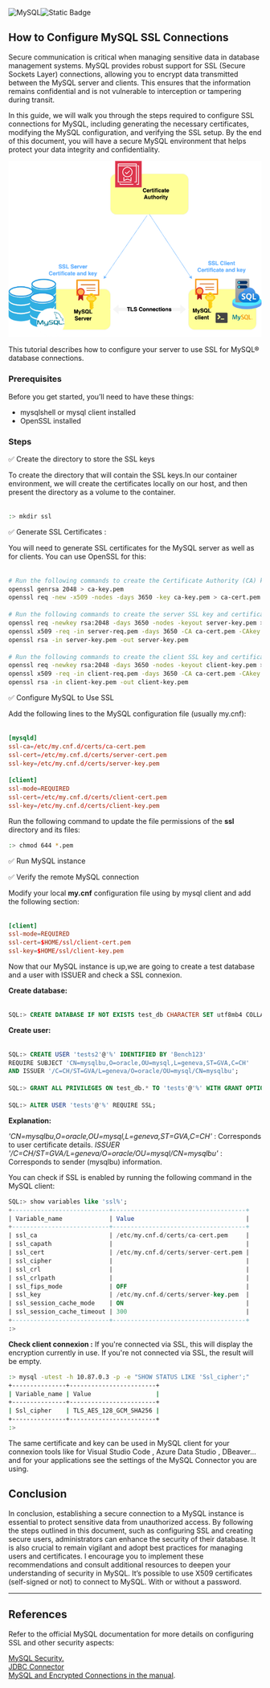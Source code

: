![MySQL](https://img.shields.io/badge/MySQL-4479A1?style=flat&logo=mysql&logoColor=white)![Static Badge](https://img.shields.io/badge/ssl-V3.4.0-blue:)



## How to Configure MySQL SSL Connections

Secure communication is critical when managing sensitive data in database management systems. MySQL provides robust support for SSL (Secure Sockets Layer) connections, allowing you to encrypt data transmitted between the MySQL server and clients. This ensures that the information remains confidential and is not vulnerable to interception or tampering during transit.

In this guide, we will walk you through the steps required to configure SSL connections for MySQL, including generating the necessary certificates, modifying the MySQL configuration, and verifying the SSL setup. By the end of this document, you will have a secure MySQL environment that helps protect your data integrity and confidentiality.

![mysql-ssl.png](images/mysql-ssl.png)


This tutorial describes how to configure your server to use SSL for MySQL® database connections. 


### Prerequisites
Before you get started, you’ll need to have these things:

- mysqlshell or mysql client installed
- OpenSSL installed

### Steps

✅ Create the directory to store the SSL keys

To create the directory that will contain the SSL keys.In our container environment, we will create the certificates locally on our host, and then present the directory as a volume to the container.

```bash

:> mkdir ssl
```


✅ Generate SSL Certificates :

You will need to generate SSL certificates for the MySQL server as well as for clients. You can use OpenSSL for this:

```bash

# Run the following commands to create the Certificate Authority (CA) keys: 
openssl genrsa 2048 > ca-key.pem
openssl req -new -x509 -nodes -days 3650 -key ca-key.pem > ca-cert.pem

# Run the following commands to create the server SSL key and certificate: 
openssl req -newkey rsa:2048 -days 3650 -nodes -keyout server-key.pem > server-req.pem
openssl x509 -req -in server-req.pem -days 3650 -CA ca-cert.pem -CAkey ca-key.pem -set_serial 01 > server-cert.pem
openssl rsa -in server-key.pem -out server-key.pem

# Run the following commands to create the client SSL key and certificate: 
openssl req -newkey rsa:2048 -days 3650 -nodes -keyout client-key.pem > client-req.pem
openssl x509 -req -in client-req.pem -days 3650 -CA ca-cert.pem -CAkey ca-key.pem -set_serial 01 > client-cert.pem
openssl rsa -in client-key.pem -out client-key.pem
```

✅ Configure MySQL to Use SSL

Add the following lines to the MySQL configuration file (usually my.cnf):


```toml

[mysqld]
ssl-ca=/etc/my.cnf.d/certs/ca-cert.pem
ssl-cert=/etc/my.cnf.d/certs/server-cert.pem
ssl-key=/etc/my.cnf.d/certs/server-key.pem

[client]
ssl-mode=REQUIRED
ssl-cert=/etc/my.cnf.d/certs/client-cert.pem
ssl-key=/etc/my.cnf.d/certs/client-key.pem

```

Run the following command to update the file permissions of the **ssl** directory and its files: 
```bash
:> chmod 644 *.pem
```

✅ Run MySQL instance

✅ Verify  the remote MySQL connection

Modify your local **my.cnf** configuration file using by mysql client and add the following section:

```toml

[client]
ssl-mode=REQUIRED
ssl-cert=$HOME/ssl/client-cert.pem
ssl-key=$HOME/ssl/client-key.pem

```


Now that our MySQL instance is up,we are going to create a test database and a user with ISSUER and check a SSL connexion.

**Create database:**
```sql

SQL:> CREATE DATABASE IF NOT EXISTS test_db CHARACTER SET utf8mb4 COLLATE utf8mb4_general_ci;

```

**Create user:**
```sql

SQL:> CREATE USER 'tests2'@'%' IDENTIFIED BY 'Bench123'
REQUIRE SUBJECT 'CN=mysqlbu,O=oracle,OU=mysql,L=geneva,ST=GVA,C=CH' 
AND ISSUER '/C=CH/ST=GVA/L=geneva/O=oracle/OU=mysql/CN=mysqlbu';

SQL:> GRANT ALL PRIVILEGES ON test_db.* TO 'tests'@'%' WITH GRANT OPTION;

SQL:> ALTER USER 'tests'@'%' REQUIRE SSL;

````

**Explanation:**

*'CN=mysqlbu,O=oracle,OU=mysql,L=geneva,ST=GVA,C=CH'*  : Corresponds to user certificate details.
*ISSUER '/C=CH/ST=GVA/L=geneva/O=oracle/OU=mysql/CN=mysqlbu'* : Corresponds to sender (mysqlbu) information.


You can check if SSL is enabled by running the following command in the MySQL client:

```sql
SQL:> show variables like 'ssl%'; 
+---------------------------+-------------------------------------+
| Variable_name             | Value                               |
+---------------------------+-------------------------------------+
| ssl_ca                    | /etc/my.cnf.d/certs/ca-cert.pem     |
| ssl_capath                |                                     |
| ssl_cert                  | /etc/my.cnf.d/certs/server-cert.pem |
| ssl_cipher                |                                     |
| ssl_crl                   |                                     |
| ssl_crlpath               |                                     |
| ssl_fips_mode             | OFF                                 |
| ssl_key                   | /etc/my.cnf.d/certs/server-key.pem  |
| ssl_session_cache_mode    | ON                                  |
| ssl_session_cache_timeout | 300                                 |
+---------------------------+-------------------------------------+
:>
````

**Check client connexion  :**
If you're connected via SSL, this will display the encryption currently in use. If you're not connected via SSL, the result will be empty.

```bash
:> mysql -utest -h 10.87.0.3 -p -e "SHOW STATUS LIKE 'Ssl_cipher';"
+---------------+------------------------+
| Variable_name | Value                  |
+---------------+------------------------+
| Ssl_cipher    | TLS_AES_128_GCM_SHA256 |
+---------------+------------------------+
:>
```

The same certificate and key can be used in MySQL client  for your connexion tools like  for Visual Studio Code , Azure Data Studio , DBeaver... and for your applications see the settings of the MySQL Connector you are using.

## Conclusion

In conclusion, establishing a secure connection to a MySQL instance is essential to protect sensitive data from unauthorized access. By following the steps outlined in this document, such as configuring SSL and creating secure users, administrators can enhance the security of their database. It is also crucial to remain vigilant and adopt best practices for managing users and certificates. I encourage you to implement these recommendations and consult additional resources to deepen your understanding of security in MySQL.
It’s possible to use X509 certificates (self-signed or not) to connect to MySQL. With or without a password. 

---

## References

Refer to the official MySQL documentation for more details on configuring SSL and other security aspects:

[MySQL Security.](https://dev.mysql.com/doc/refman/9.0/en/security.html)      
[JDBC Connector](https://dev.mysql.com/doc/connector-j/en/connector-j-reference-configuration-properties.html)   
[MySQL and Encrypted Connections in the manual](https://dev.mysql.com/doc/refman/9.0/en/using-encrypted-connections.html).
